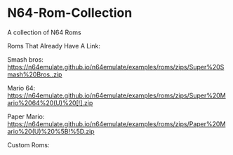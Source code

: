 # N64-Rom-Collection
A collection of N64 Roms

Roms That Already Have A Link:

Smash bros: 
https://n64emulate.github.io/n64emulate/examples/roms/zips/Super%20Smash%20Bros..zip

Mario 64: 
https://n64emulate.github.io/n64emulate/examples/roms/zips/Super%20Mario%2064%20(U)%20[!].zip

Paper Mario: 
https://n64emulate.github.io/n64emulate/examples/roms/zips/Paper%20Mario%20(U)%20%5B!%5D.zip

Custom Roms:
